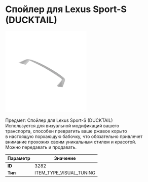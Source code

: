 # Спойлер для Lexus Sport-S (DUCKTAIL)

![Item Image](../img/3282.webp?raw=true)

Предмет: Спойлер для Lexus Sport-S (DUCKTAIL)<br>Используется для визуальной модификаций вашего<br>транспорта, способен превратить ваше ржавое корыто<br>в настоящую порхающую бабочку, что обязательно привлечет<br>внимание прохожих своим уникальным стилем и красотой.<br>Можно передавать и продавать.


| Параметр | Значение |
|----------|----------|
| **ID** | 3282 |
| **Тип** | ITEM_TYPE_VISUAL_TUNING |

